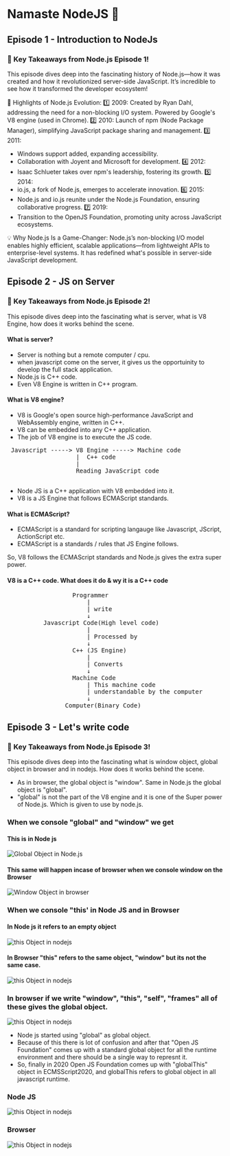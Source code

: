 # Namaste NodeJS 🚀

## Episode 1 - Introduction to NodeJs
### 🚀 Key Takeaways from Node.js Episode 1!
This episode dives deep into the fascinating history of Node.js—how it was created and how it revolutionized server-side JavaScript. It’s incredible to see how it transformed the developer ecosystem!

🌟 Highlights of Node.js Evolution:
1️⃣ 2009:
Created by Ryan Dahl, addressing the need for a non-blocking I/O system.
Powered by Google's V8 engine (used in Chrome).
2️⃣ 2010:
Launch of npm (Node Package Manager), simplifying JavaScript package sharing and management.
3️⃣ 2011:
 - Windows support added, expanding accessibility.
 - Collaboration with Joyent and Microsoft for development.
4️⃣ 2012:
 - Isaac Schlueter takes over npm's leadership, fostering its growth.
5️⃣ 2014:
 - io.js, a fork of Node.js, emerges to accelerate innovation.
6️⃣ 2015:
 - Node.js and io.js reunite under the Node.js Foundation, ensuring collaborative progress.
7️⃣ 2019:
 - Transition to the OpenJS Foundation, promoting unity across JavaScript ecosystems.

💡 Why Node.js Is a Game-Changer:
Node.js’s non-blocking I/O model enables highly efficient, scalable applications—from lightweight APIs to enterprise-level systems. It has redefined what's possible in server-side JavaScript development.

## Episode 2 - JS on Server
### 🚀 Key Takeaways from Node.js Episode 2!
This episode dives deep into the fascinating what is server, what is V8 Engine, how does it works behind the scene.
#### What is server?
 - Server is nothing but a remote computer / cpu.
 - when javascript come on the server, it gives us the opportuinity to develop the full stack application.
 - Node.js is C++ code.
 - Even V8 Engine is written in C++ program.
#### What is V8 engine?
 - V8 is Google's open source high-performance JavaScript and WebAssembly engine, written in C++.
 - V8 can be embedded into any C++ application.
 - The job of V8 engine is to execute the JS code.
<pre>
 Javascript -----> V8 Engine -----> Machine code
                   |  C++ code
                   |
                   Reading JavaScript code
 </pre>
 - Node JS is a C++ application with V8 embedded into it.
 - V8 is a  JS Engine that follows ECMAScript standards.
#### What is ECMAScript?
 - ECMAScript is a standard for scripting langauge like Javascript, JScript, ActionScript etc.
 - ECMAScript is a standards / rules that JS Engine follows.

So, V8 follows the ECMAScript standards and Node.js gives the extra super power.

#### V8 is a C++ code. What does it do & wy it is a C++ code
<pre>
                  Programmer
                      | 
                      | write
                      &darr;
          Javascript Code(High level code)
                      |
                      | Processed by
                      &darr; 
                  C++ (JS Engine)
                      |
                      | Converts
                      &darr;
                  Machine Code
                      | This machine code 
                      | understandable by the computer
                      &darr;
                Computer(Binary Code)
</pre>


## Episode 3 - Let's write code
### 🚀 Key Takeaways from Node.js Episode 3!
This episode dives deep into the fascinating what is window object, global object in browser and in nodejs. How does it works behind the scene.

 - As in browser, the global object is "window". Same in Node.js the global object is "global".
 - "global" is not the part of the V8  engine and it is one of the Super power of Node.js. Which is given to use by node.js.

### When we console "global" and "window" we get 
 
#### This is in Node js

 ![Global Object in Node.js](./assets/globalobject.jpg)

#### This same will happen incase of browser when we console window on the Browser
 ![Window Object in browser](./assets/window.jpg)

### When we console "this' in Node JS and in Browser
#### In Node js it refers to an empty object
 ![this Object in nodejs](./assets/thisnode.jpg)

#### In Browser "this" refers to the same object, "window" but its not the same case.
 ![this Object in nodejs](./assets/windowthis.jpg)

### In browser if we write "window", "this", "self", "frames" all of these gives the global object.

 ![this Object in nodejs](./assets/all.jpg)

 - Node js started using "global" as global object.
 - Because of this there is lot of confusion and after that "Open JS Foundation" comes up with a standard global object for all the runtime environment and there should be a single way to represnt it.
 - So, finally in 2020 Open JS Foundation comes up with "globalThis" object in ECMSScript2020, and globalThis refers to global object in all javascript runtime.

### Node JS

 ![this Object in nodejs](./assets/globalthis.jpg)

 ### Browser
 ![this Object in nodejs](./assets/windowglobalthis.jpg)

